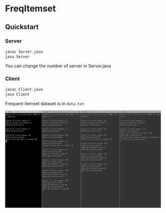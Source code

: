 # FreqItemset

## Quickstart
### Server
```
javac Server.java
java Server
```

You can change the number of server in Server.java

### Client
```
javac Client.java
java Client
```
Frequent itemset dataset is in `data.txt`

![alt text](img/Frequent%20Itemset%20-%204%20servers%20load%20balancing.png)
